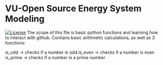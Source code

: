 # VU-Open Source Energy System Modeling
 
[![License](https://img.shields.io/badge/License-Apache_2.0-blue.svg)](https://opensource.org/licenses/Apache-2.0)
The scope of this file is basic python functions and learning how to interact with github.
Contians basic arithmetic calculations, as well as 3 functions:

is_odd -> checks if a number is odd
is_even -> checks if a number is even
is_prime -> checks if a number is a prime number
